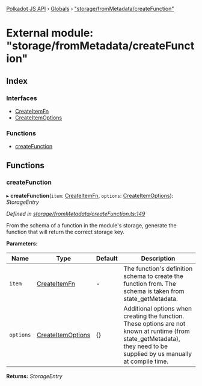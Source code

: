 [Polkadot JS API](../README.md) › [Globals](../globals.md) › ["storage/fromMetadata/createFunction"](_storage_frommetadata_createfunction_.md)

# External module: "storage/fromMetadata/createFunction"

## Index

### Interfaces

* [CreateItemFn](../interfaces/_storage_frommetadata_createfunction_.createitemfn.md)
* [CreateItemOptions](../interfaces/_storage_frommetadata_createfunction_.createitemoptions.md)

### Functions

* [createFunction](_storage_frommetadata_createfunction_.md#createfunction)

## Functions

###  createFunction

▸ **createFunction**(`item`: [CreateItemFn](../interfaces/_storage_frommetadata_createfunction_.createitemfn.md), `options`: [CreateItemOptions](../interfaces/_storage_frommetadata_createfunction_.createitemoptions.md)): *StorageEntry*

*Defined in [storage/fromMetadata/createFunction.ts:149](https://github.com/polkadot-js/api/blob/b911bdbd2d/packages/api-metadata/src/storage/fromMetadata/createFunction.ts#L149)*

From the schema of a function in the module's storage, generate the function
that will return the correct storage key.

**Parameters:**

Name | Type | Default | Description |
------ | ------ | ------ | ------ |
`item` | [CreateItemFn](../interfaces/_storage_frommetadata_createfunction_.createitemfn.md) | - | The function's definition schema to create the function from. The schema is taken from state_getMetadata. |
`options` | [CreateItemOptions](../interfaces/_storage_frommetadata_createfunction_.createitemoptions.md) |  {} | Additional options when creating the function. These options are not known at runtime (from state_getMetadata), they need to be supplied by us manually at compile time.  |

**Returns:** *StorageEntry*
